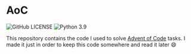 # AoC
![GitHub LICENSE](https://img.shields.io/github/license/defracted/AoC?style=for-the-badge) ![Python 3.9](https://img.shields.io/badge/python-3.9-blue.svg?style=for-the-badge)

This repository contains the code I used to solve [Advent of Code](https://adventofcode.com/) tasks. I made it just in order to keep this code somewhere and read it later 😄
